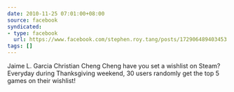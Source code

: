 ```yaml
---
date: 2010-11-25 07:01:00+08:00
source: facebook
syndicated:
- type: facebook
  url: https://www.facebook.com/stephen.roy.tang/posts/172906489403453
tags: []
---
```


Jaime L. Garcia Christian Cheng Cheng have you set a wishlist on Steam? Everyday during Thanksgiving weekend, 30 users randomly get the top 5 games on their wishlist!